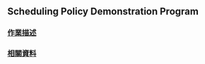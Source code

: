 Scheduling Policy Demonstration Program
----
### [作業描述](https://hackmd.io/@Cycatz/HyhStPHHj#Assignment-2-Scheduling-Policy-Demonstration-Program)
### [相關資料](https://www.notion.so/468ae3192c304dfea039f3776316b288#21089abf111845968cc338387874f1e0 "Notion筆記HW2")
 

